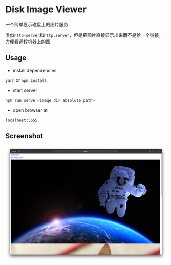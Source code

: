 # Disk Image Viewer
一个简单显示磁盘上的图片服务

类似`http-server`和`http.server`，但是把图片直接显示出来而不是给一个链接，方便看远程机器上的图

## Usage


- install dependencies

`yarn` or `npm install`

- start server

`npm run serve <image_dir_absolute_path>`

- open browser at 

`localhost:5555`


## Screenshot

![](doc/screenshot0.png)